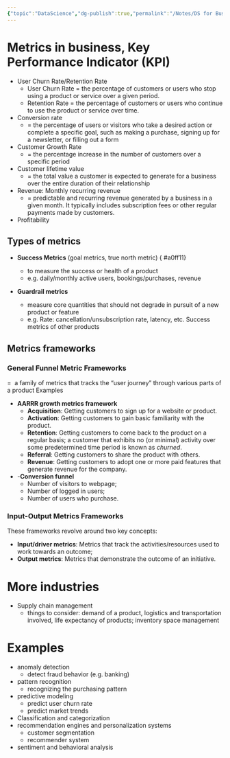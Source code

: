 ```yaml
---
{"topic":"DataScience","dg-publish":true,"permalink":"/Notes/DS for Business/","dgPassFrontmatter":true,"noteIcon":""}
---
```



# Metrics in business, Key Performance Indicator (KPI)
- User Churn Rate/Retention Rate
    - User Churn Rate = the percentage of customers or users who stop using a product or service over a given period.
    - Retention Rate = the percentage of customers or users who continue to use the product or service over time.
- Conversion rate
    - = the percentage of users or visitors who take a desired action or complete a specific goal, such as making a purchase, signing up for a newsletter, or filling out a form
- Customer Growth Rate
    - = the percentage increase in the number of customers over a specific period
- Customer lifetime value
    - = the total value a customer is expected to generate for a business over the entire duration of their relationship
- Revenue: Monthly recurring revenue
    - = predictable and recurring revenue generated by a business in a given month. It typically includes subscription fees or other regular payments made by customers.
- Profitability
## Types of metrics
- **Success Metrics** (goal metrics, true north metric)
{ #a0ff11}

	- to measure the success or health of a product
	- e.g.  daily/monthly active users, bookings/purchases, revenue
- **Guardrail metrics** 
    - measure core quantities that should not degrade in pursuit of a new product or feature
    - e.g. Rate: cancellation/unsubscription rate, latency, etc. Success metrics of other products
## Metrics frameworks
### General Funnel Metric Frameworks
=  a family of metrics that tracks the “user journey” through various parts of a product
Examples
- **AARRR growth metrics framework**
	- **Acquisition**: Getting customers to sign up for a website or product.
	- **Activation**: Getting customers to gain basic familiarity with the product.
	- **Retention**: Getting customers to come back to the product on a regular basis; a customer that exhibits no (or minimal) activity over some predetermined time period is known as _churned_.
	- **Referral**: Getting customers to share the product with others.
	- **Revenue**: Getting customers to adopt one or more paid features that generate revenue for the company.
- -**Conversion funnel**
    - Number of visitors to webpage;
    - Number of logged in users;
    - Number of users who purchase.
### Input-Output Metrics Frameworks
These frameworks revolve around two key concepts:
- **Input/driver metrics**: Metrics that track the activities/resources used to work towards an outcome;
- **Output metrics**: Metrics that demonstrate the outcome of an initiative.
# More industries
- Supply chain management 
	- things to consider: demand of a product, logistics and transportation involved, life expectancy of products; inventory space management

# Examples
- anomaly detection
	- detect fraud behavior (e.g. banking)
- pattern recognition
	- recognizing the purchasing pattern
- predictive modeling
	- predict user churn rate
	- predict market trends
- Classification and categorization
- recommendation engines and personalization systems
	- customer segmentation 
	- recommender system
- sentiment and behavioral analysis